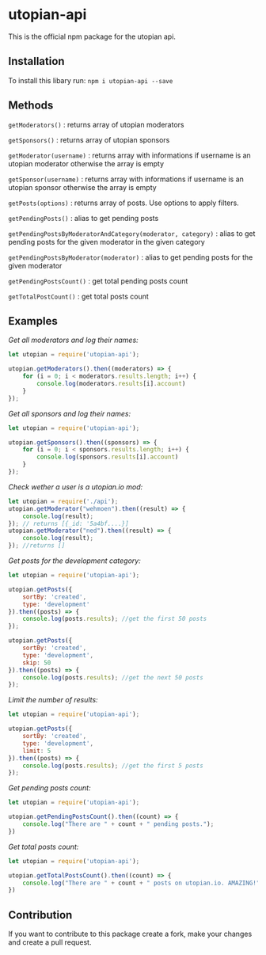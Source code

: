 # utopian-api

This is the official npm package for the utopian api.

## Installation

To install this libary run: `npm i utopian-api --save`

## Methods

`getModerators()` : returns array of utopian moderators

`getSponsors()` : returns array of utopian sponsors

`getModerator(username)` : returns array with informations if username is an utopian moderator otherwise the array is empty

`getSponsor(username)` : returns array with informations if username is an utopian sponsor otherwise the array is empty

`getPosts(options)` : returns array of posts. Use options to apply filters.

`getPendingPosts()` : alias to get pending posts

`getPendingPostsByModeratorAndCategory(moderator, category)` : alias to get pending posts for the given moderator in the given category

`getPendingPostsByModerator(moderator)` : alias to get pending posts for the given moderator

`getPendingPostsCount()` : get total pending posts count

`getTotalPostCount()` : get total posts count


## Examples

*Get all moderators and log their names:*

````js
let utopian = require('utopian-api');

utopian.getModerators().then((moderators) => {
    for (i = 0; i < moderators.results.length; i++) {
        console.log(moderators.results[i].account)
    }
});
````
*Get all sponsors and log their names:*

````js
let utopian = require('utopian-api');

utopian.getSponsors().then((sponsors) => {
    for (i = 0; i < sponsors.results.length; i++) {
        console.log(sponsors.results[i].account)
    }
});
````

*Check wether a user is a utopian.io mod:*

````js
let utopian = require('./api');
utopian.getModerator("wehmoen").then((result) => {
    console.log(result);
}); // returns [{_id: '5a4bf....}]
utopian.getModerator("ned").then((result) => {
    console.log(result);
}); //returns []
````

*Get posts for the development category:*

````js
let utopian = require('utopian-api');

utopian.getPosts({
    sortBy: 'created',
    type: 'development'
}).then((posts) => {
    console.log(posts.results); //get the first 50 posts
});

utopian.getPosts({
    sortBy: 'created',
    type: 'development',
    skip: 50
}).then((posts) => {
    console.log(posts.results); //get the next 50 posts
});
````
*Limit the number of results:*
````js
let utopian = require('utopian-api');

utopian.getPosts({
    sortBy: 'created',
    type: 'development',
    limit: 5
}).then((posts) => {
    console.log(posts.results); //get the first 5 posts
});
````

*Get pending posts count:*

````js
let utopian = require('utopian-api');

utopian.getPendingPostsCount().then((count) => {
    console.log("There are " + count + " pending posts.");
})
````

*Get total posts count:*

````js
let utopian = require('utopian-api');

utopian.getTotalPostsCount().then((count) => {
    console.log("There are " + count + " posts on utopian.io. AMAZING!");
})
````

## Contribution

If you want to contribute to this package create a fork, make your changes and create a pull request.



